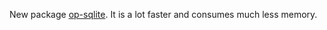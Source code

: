 New package [op-sqlite](https://github.com/OP-Engineering/op-sqlite). It is a lot faster and consumes much less memory.
